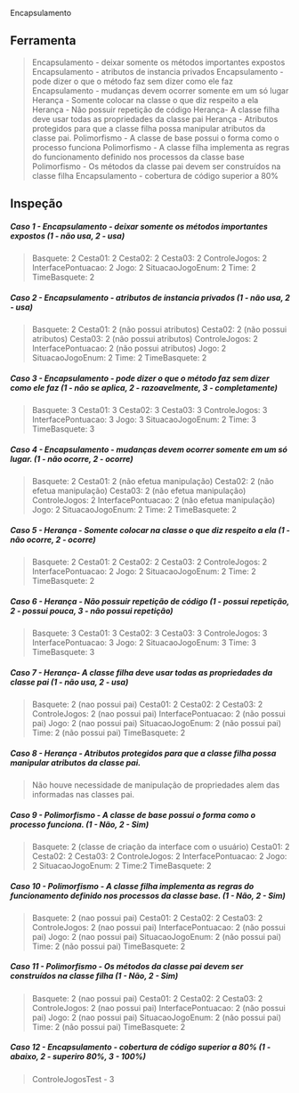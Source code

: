 Encapsulamento

## Ferramenta

> Encapsulamento - deixar somente os métodos importantes expostos
> Encapsulamento - atributos de instancia privados
> Encapsulamento - pode dizer o que o método faz sem dizer como ele faz
> Encapsulamento - mudanças devem ocorrer somente em um só lugar
> Herança - Somente colocar na classe o que diz respeito a ela
> Herança - Não possuir repetição de código
> Herança- A classe filha deve usar todas as propriedades da classe pai
> Herança - Atributos protegidos para que a classe filha possa manipular atributos da classe pai.
> Polimorfismo - A classe de base possui o forma como o processo funciona
> Polimorfismo - A classe filha implementa as regras do funcionamento definido nos processos da classe base
> Polimorfismo - Os métodos da classe pai devem ser construídos na classe filha
> Encapsulamento - cobertura de código superior a 80%

## Inspeção

##### Caso 1 - Encapsulamento - deixar somente os métodos importantes expostos (1 - não usa, 2 - usa)
> Basquete: 2
> Cesta01: 2
> Cesta02: 2
> Cesta03: 2
> ControleJogos: 2
> InterfacePontuacao: 2
> Jogo: 2
> SituacaoJogoEnum: 2
> Time: 2
> TimeBasquete: 2

##### Caso 2 - Encapsulamento - atributos de instancia privados (1 - não usa, 2 - usa)
> Basquete: 2
> Cesta01: 2 (não possui atributos)
> Cesta02: 2 (não possui atributos)
> Cesta03: 2 (não possui atributos)
> ControleJogos: 2
> InterfacePontuacao: 2 (não possui atributos)
> Jogo: 2
> SituacaoJogoEnum: 2
> Time: 2
> TimeBasquete: 2

##### Caso 3 - Encapsulamento - pode dizer o que o método faz sem dizer como ele faz  (1 - não se aplica, 2 - razoavelmente, 3 - completamente)
> Basquete: 3
> Cesta01: 3
> Cesta02: 3
> Cesta03: 3
> ControleJogos: 3
> InterfacePontuacao: 3
> Jogo: 3
> SituacaoJogoEnum: 2
> Time: 3
> TimeBasquete: 3

##### Caso 4 - Encapsulamento - mudanças devem ocorrer somente em um só lugar. (1 - não ocorre, 2 - ocorre)
> Basquete: 2
> Cesta01: 2 (não efetua manipulação)
> Cesta02: 2 (não efetua manipulação)
> Cesta03: 2 (não efetua manipulação)
> ControleJogos: 2
> InterfacePontuacao: 2 (não efetua manipulação)
> Jogo: 2
> SituacaoJogoEnum: 2
> Time: 2
> TimeBasquete: 2

##### Caso 5 - Herança - Somente colocar na classe o que diz respeito a ela (1 - não ocorre, 2 - ocorre)
> Basquete: 2
> Cesta01: 2
> Cesta02: 2
> Cesta03: 2
> ControleJogos: 2
> InterfacePontuacao: 2
> Jogo: 2
> SituacaoJogoEnum: 2
> Time: 2
> TimeBasquete: 2

##### Caso 6 - Herança - Não possuir repetição de código (1 - possui repetição,  2 - possui pouca, 3 - não possui repetição)
> Basquete: 3
> Cesta01: 3
> Cesta02: 3
> Cesta03: 3
> ControleJogos: 3
> InterfacePontuacao: 3
> Jogo: 2
> SituacaoJogoEnum: 3
> Time: 3
> TimeBasquete: 3

##### Caso 7 - Herança- A classe filha deve usar todas as propriedades da classe pai (1 - não usa, 2 - usa)
> Basquete: 2 (nao possui pai)
> Cesta01: 2
> Cesta02: 2
> Cesta03: 2
> ControleJogos: 2 (nao possui pai)
> InterfacePontuacao: 2 (não possui pai)
> Jogo: 2 (nao possui pai)
> SituacaoJogoEnum: 2 (não possui pai)
> Time: 2 (não possui pai)
> TimeBasquete: 2

##### Caso 8 - Herança - Atributos protegidos para que a classe filha possa manipular atributos da classe pai.
> Não houve necessidade de manipulação de propriedades alem das informadas nas classes pai.

##### Caso 9 - Polimorfismo - A classe de base possui o forma como o processo funciona. (1 - Não, 2 - Sim)
> Basquete: 2 (classe de criação da interface com o usuário)
> Cesta01: 2
> Cesta02: 2
> Cesta03: 2
> ControleJogos: 2
> InterfacePontuacao: 2
> Jogo: 2
> SituacaoJogoEnum: 2
> Time:2
> TimeBasquete: 2

##### Caso 10 - Polimorfismo - A classe filha implementa as regras do funcionamento definido nos processos da classe base.  (1 - Não, 2 - Sim)
> Basquete: 2 (nao possui pai)
> Cesta01: 2
> Cesta02: 2
> Cesta03: 2
> ControleJogos: 2 (nao possui pai)
> InterfacePontuacao: 2 (não possui pai)
> Jogo: 2 (nao possui pai)
> SituacaoJogoEnum: 2 (não possui pai)
> Time: 2 (não possui pai)
> TimeBasquete: 2

##### Caso 11 - Polimorfismo - Os métodos da classe pai devem ser construídos na classe filha (1 - Não, 2 - Sim)
> Basquete: 2 (nao possui pai)
> Cesta01: 2
> Cesta02: 2
> Cesta03: 2
> ControleJogos: 2 (nao possui pai)
> InterfacePontuacao: 2 (não possui pai)
> Jogo: 2 (nao possui pai)
> SituacaoJogoEnum: 2 (não possui pai)
> Time: 2 (não possui pai)
> TimeBasquete: 2

##### Caso 12 - Encapsulamento - cobertura de código superior a 80% (1 - abaixo, 2 - superiro 80%, 3 - 100%)
> ControleJogosTest - 3